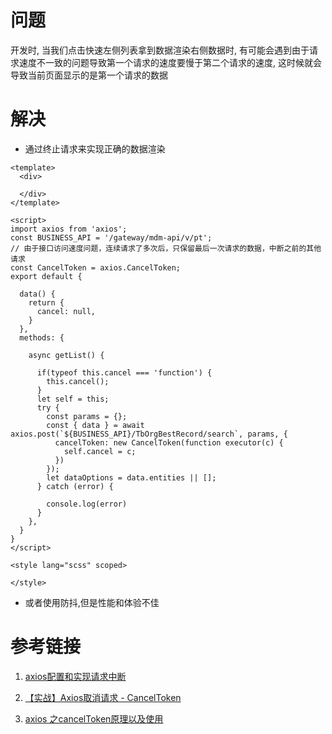 # 问题

开发时, 当我们点击快速左侧列表拿到数据渲染右侧数据时, 有可能会遇到由于请求速度不一致的问题导致第一个请求的速度要慢于第二个请求的速度, 这时候就会导致当前页面显示的是第一个请求的数据

# 解决

- 通过终止请求来实现正确的数据渲染

```vue
<template>
  <div>

  </div>
</template>

<script>
import axios from 'axios';
const BUSINESS_API = '/gateway/mdm-api/v/pt';
// 由于接口访问速度问题，连续请求了多次后，只保留最后一次请求的数据，中断之前的其他请求
const CancelToken = axios.CancelToken;
export default {
    
  data() {
    return {
      cancel: null,
    }
  },
  methods: {

    async getList() {

      if(typeof this.cancel === 'function') {
        this.cancel();
      }
      let self = this;
      try {
        const params = {};
        const { data } = await axios.post(`${BUSINESS_API}/TbOrgBestRecord/search`, params, {
          cancelToken: new CancelToken(function executor(c) {
            self.cancel = c;
          })
        });
        let dataOptions = data.entities || [];
      } catch (error) {
          
        console.log(error)
      }
    },
  }
}
</script>

<style lang="scss" scoped>

</style>
```

- 或者使用防抖,但是性能和体验不佳

# 参考链接

1. [axios配置和实现请求中断](https://www.jianshu.com/p/92f60debb223)

2. [【实战】Axios取消请求 - CancelToken](https://www.jianshu.com/p/1662e2524c64)

3. [axios 之cancelToken原理以及使用](https://www.cnblogs.com/ysk123/p/11544211.html)

   